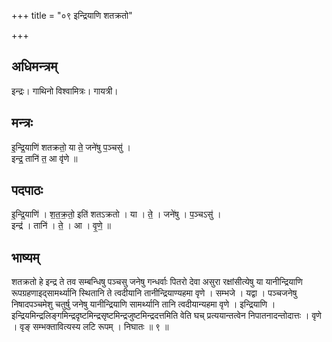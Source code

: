 +++
title = "०९ इन्द्रियाणि शतक्रतो"

+++
## अधिमन्त्रम्
इन्द्रः। गाथिनो विश्वामित्रः। गायत्री।

## मन्त्रः
इ॒न्द्रि॒याणि॑ शतक्रतो॒ या ते॒ जने॑षु प॒ञ्चसु॑ ।  
इन्द्र॒ तानि॑ त॒ आ वृ॑णे ॥

## पदपाठः
इ॒न्द्रि॒याणि॑ । श॒त॒क्र॒तो॒ इति॑ शतऽक्रतो । या । ते॒ । जने॑षु । प॒ञ्चऽसु॑ ।  
इन्द्र॑ । तानि॑ । ते॒ । आ । वृ॒णे॒ ॥

## भाष्यम्
शतक्रतो हे इन्द्र ते तव सम्बन्धिषु पञ्चसु जनेषु गन्धर्वाः पितरो देवा असुरा रक्षांसीत्येषु या यानीन्द्रियाणि रूपग्रहणाइद्सामर्थ्यानि स्थितानि ते त्वदीयानि तानीन्द्रियाण्यहमा वृणे । सम्भजे । यद्वा । पञ्चजनेषु निषादपञ्चमेशु चतुर्षु जनेषु यानीन्द्रियाणि सामर्थ्यानि तानि त्वदीयान्यहमा वृणे । इन्द्रियाणि । इन्द्रियमिन्द्रलिङ्गमिन्द्रदृष्टमिन्द्रसृष्टमिन्द्रजुष्टमिन्द्रदत्तमिति वेति घच् प्रत्ययान्तत्वेन निपातनादन्तोदात्तः । वृणे । वृङ् सम्भक्तावित्यस्य लटि रूपम् । निघातः ॥ ९ ॥